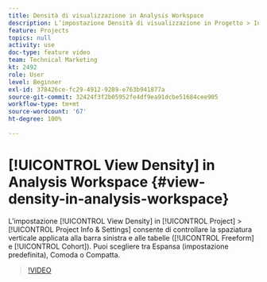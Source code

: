 ```yaml
---
title: Densità di visualizzazione in Analysis Workspace
description: L’impostazione Densità di visualizzazione in Progetto > Informazioni e impostazioni consente di controllare la spaziatura verticale applicata alla barra sinistra e alle tabelle (Forma libera e Coorte). Puoi scegliere tra Espansa (impostazione predefinita), Comoda o Compatta.
feature: Projects
topics: null
activity: use
doc-type: feature video
team: Technical Marketing
kt: 2492
role: User
level: Beginner
exl-id: 378426ce-fc29-4912-9289-e763b941877a
source-git-commit: 32424f3f2b05952fe4df9ea91dcbe51684cee905
workflow-type: tm+mt
source-wordcount: '67'
ht-degree: 100%

---
```


# [!UICONTROL View Density] in Analysis Workspace {#view-density-in-analysis-workspace}

L’impostazione [!UICONTROL View Density] in [!UICONTROL Project] > [!UICONTROL Project Info & Settings] consente di controllare la spaziatura verticale applicata alla barra sinistra e alle tabelle ([!UICONTROL Freeform] e [!UICONTROL Cohort]). Puoi scegliere tra Espansa (impostazione predefinita), Comoda o Compatta.

>[!VIDEO](https://video.tv.adobe.com/v/25963/?quality=12)
